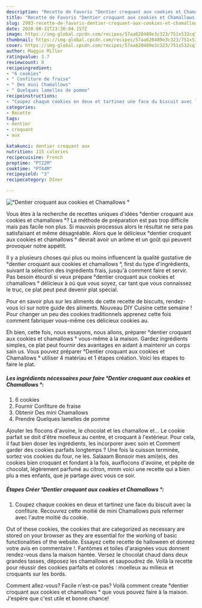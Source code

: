 ```yaml
---
description: "Recette de Favoris °Dentier croquant aux cookies et Chamallows °"
title: "Recette de Favoris °Dentier croquant aux cookies et Chamallows °"
slug: 2993-recette-de-favoris-dentier-croquant-aux-cookies-et-chamallows
date: 2020-08-31T23:30:04.157Z
image: https://img-global.cpcdn.com/recipes/57aa620489e3c323/751x532cq70/dentier-croquant-aux-cookies-et-chamallows-photo-principale-de-la-recette.jpg
thumbnail: https://img-global.cpcdn.com/recipes/57aa620489e3c323/751x532cq70/dentier-croquant-aux-cookies-et-chamallows-photo-principale-de-la-recette.jpg
cover: https://img-global.cpcdn.com/recipes/57aa620489e3c323/751x532cq70/dentier-croquant-aux-cookies-et-chamallows-photo-principale-de-la-recette.jpg
author: Maggie Miller
ratingvalue: 3.7
reviewcount: 8
recipeingredient:
- "6 cookies"
- " Confiture de fraise"
- " Des mini Chamallows"
- " Quelques lamelles de pomme"
recipeinstructions:
- "Coupez chaque cookies en deux et tartinez une face du biscuit avec la confiture. Recouvrez cette moitié de mini Chamallows puis refermer avec l&#39;autre moitié du cookie."
categories:
- Recette
tags:
- dentier
- croquant
- aux

katakunci: dentier croquant aux 
nutrition: 115 calories
recipecuisine: French
preptime: "PT22M"
cooktime: "PT44M"
recipeyield: "3"
recipecategory: Dîner

---
```



![°Dentier croquant aux cookies et Chamallows °](https://img-global.cpcdn.com/recipes/57aa620489e3c323/751x532cq70/dentier-croquant-aux-cookies-et-chamallows-photo-principale-de-la-recette.jpg)

Vous êtes à la recherche de recettes uniques d'idées °dentier croquant aux cookies et chamallows °? La méthode de préparation est pas trop difficile mais pas facile non plus. Si mauvais processus alors le résultat ne sera pas satisfaisant et même désagréable. Alors que le délicieux °dentier croquant aux cookies et chamallows ° devrait avoir un arôme et un goût qui peuvent provoquer notre appétit.

Il y a plusieurs choses qui plus ou moins influencent la qualité gustative de °dentier croquant aux cookies et chamallows °, first du type d'ingrédients, suivant la sélection des ingrédients frais, jusqu'à comment faire et servir. Pas besoin étourdi si veux prépare °dentier croquant aux cookies et chamallows ° délicieux à où que vous soyez, car tant que vous connaissez le truc, ce plat peut peut devenir plat spécial.

Pour en savoir plus sur les aliments de cette recette de biscuits, rendez-vous ici sur notre guide des aliments. Nouveau DIY Cuisine cette semaine ! Pour changer un peu des cookies traditionnels apprenez cette fois comment fabriquer vous-même ces délicieux cookies au.


Eh bien, cette fois, nous essayons, nous allons, préparer °dentier croquant aux cookies et chamallows ° vous-même à la maison. Gardez ingrédients simples, ce plat peut fournir des avantages en aidant à maintenir un corps sain us. Vous pouvez préparer °Dentier croquant aux cookies et Chamallows ° utiliser 4 matériau et 1 étapes création. Voici les étapes to faire le plat.

<!--inarticleads1-->

##### Les ingrédients nécessaires pour faire °Dentier croquant aux cookies et Chamallows °:

1.  6 cookies
1. Fournir  Confiture de fraise
1. Obtenir  Des mini Chamallows
1. Prendre  Quelques lamelles de pomme


Ajouter les flocons d&#39;avoine, le chocolat et les chamallow et… Le cookie parfait se doit d&#39;être moelleux au centre, et croquant à l&#39;extérieur. Pour cela, il faut bien doser les ingrédients, les incorporer avec soin et Comment garder des cookies parfaits longtemps ? Une fois la cuisson terminée, sortez vos cookies du four, ne les. Salaaam Bonsoir mes ami(e)s, des cookies bien croquant et fondant à la fois, auxflocons d&#39;avoine, et pépite de chocolat, légèrement parfumé au citron, mmm voici une recette qui a bien plu a mes enfants, que je partage avec vous ce soir. 

<!--inarticleads2-->

##### Étapes Créer °Dentier croquant aux cookies et Chamallows °:

1. Coupez chaque cookies en deux et tartinez une face du biscuit avec la confiture. Recouvrez cette moitié de mini Chamallows puis refermer avec l&#39;autre moitié du cookie.


Out of these cookies, the cookies that are categorized as necessary are stored on your browser as they are essential for the working of basic functionalities of the website. Essayez cette recette de halloween et donnez votre avis en commentaire !. Fantômes et toiles d&#39;araignées vous donnent rendez-vous dans la maison hantée. Versez le chocolat chaud dans deux grandes tasses, déposez les chamallows et saupoudrez de. Voilà la recette pour réussir des cookies parfaits et colorés : moelleux au milieux et croquants sur les bords. 


Comment allez-vous? Facile n'est-ce pas? Voilà comment create °dentier croquant aux cookies et chamallows ° que vous pouvez faire à la maison. J'espère que c'est utile et bonne chance!
